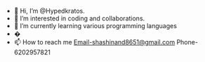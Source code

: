 - 👋 Hi, I’m @Hypedkratos.
- 👀 I’m interested in coding and collaborations.
- 🌱 I’m currently learning various programming languages 
- �
- 📫 How to reach me Email-shashinand8651@gmail.com Phone-6202957821

<!---
Hypedkratos/Hypedkratos is a ✨ special ✨ repository because its `README.md` (this file) appears on your GitHub profile.
You can click the Preview link to take a look at your changes.
--->
